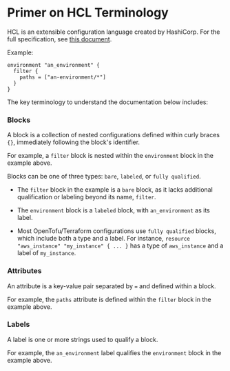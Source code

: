 # Primer on HCL Terminology

HCL is an extensible configuration language created by HashiCorp. For the full specification, see [this document](https://github.com/hashicorp/hcl/blob/main/hclsyntax/spec.md).


Example:
```hcl
environment "an_environment" {
  filter {
    paths = ["an-environment/*"]
  }
}
```

The key terminology to understand the documentation below includes:

### Blocks

A block is a collection of nested configurations defined within curly braces `{}`, immediately following the block's identifier.

For example, a `filter` block is nested within the `environment` block in the example above.

Blocks can be one of three types: `bare`, `labeled`, or `fully qualified`.

- The `filter` block in the example is a `bare` block, as it lacks additional qualification or labeling beyond its name, `filter`.

- The `environment` block is a `labeled` block, with `an_environment` as its label.

- Most OpenTofu/Terraform configurations use `fully qualified` blocks, which include both a type and a label. For instance, `resource "aws_instance" "my_instance" { ... }` has a type of `aws_instance` and a label of `my_instance`.


### Attributes

An attribute is a key-value pair separated by `=` and defined within a block.

For example, the `paths` attribute is defined within the `filter` block in the example above.


### Labels

A label is one or more strings used to qualify a block.

For example, the `an_environment` label qualifies the `environment` block in the example above.
